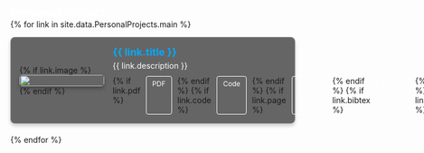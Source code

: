 <h2 id="personalprojects" style="margin: 2px 0px -15px; color: #ffffff;">Personal Projects</h2>

<div class="personal-projects">
<ul class="project-list" style="list-style-type: none; padding-left: 0;">

{% for link in site.data.PersonalProjects.main %}

<li style="margin-bottom: 20px; padding: 15px; border: 1px solid rgba(255, 255, 255, 0.2); border-radius: 8px; box-shadow: 0px 4px 6px rgba(0, 0, 0, 0.2); background-color: rgba(0, 0, 0, 0.6);">
<div class="pub-row" style="display: flex; align-items: center;">

  <!-- 이미지 섹션 -->
  <div class="col-sm-3 abbr" style="flex: 0 0 150px; margin-right: 15px;">
    {% if link.image %} 
    <img src="{{ link.image }}" class="teaser img-fluid z-depth-1" style="width: 100%; max-width: 150px; height: auto; border-radius: 5px; box-shadow: 0px 4px 6px rgba(0, 0, 0, 0.3);">
    {% endif %}
  </div>
  
  <!-- 텍스트 섹션 -->
  <div class="col-sm-9" style="flex: 1;">
      <div class="title" style="font-weight: bold; font-size: 18px; color: #00aaff; margin-bottom: 5px;">
        <a href="{{ link.code }}" style="text-decoration: none; color: #00aaff;">{{ link.title }}</a>
      </div>
      <div class="description" style="font-size: 14px; color: #ffffff; margin-bottom: 10px;">{{ link.description }}</div>
      <!-- 버튼 섹션 -->
      <div class="links" style="margin-top: 10px; display: flex; gap: 10px;">
        {% if link.pdf %} 
        <a href="{{ link.pdf }}" class="btn btn-sm z-depth-0" role="button" target="_blank" style="font-size:12px; color: #ffffff; border: 1px solid #ffffff; padding: 5px 10px; border-radius: 4px; text-decoration: none; background-color: transparent;">PDF</a>
        {% endif %}
        {% if link.code %} 
        <a href="{{ link.code }}" class="btn btn-sm z-depth-0" role="button" target="_blank" style="font-size:12px; color: #ffffff; border: 1px solid #ffffff; padding: 5px 10px; border-radius: 4px; text-decoration: none; background-color: transparent;">Code</a>
        {% endif %}
        {% if link.page %} 
        <a href="{{ link.page }}" class="btn btn-sm z-depth-0" role="button" target="_blank" style="font-size:12px; color: #ffffff; border: 1px solid #ffffff; padding: 5px 10px; border-radius: 4px; text-decoration: none; background-color: transparent;">Project Page</a>
        {% endif %}
        {% if link.bibtex %} 
        <a href="{{ link.bibtex }}" class="btn btn-sm z-depth-0" role="button" target="_blank" style="font-size:12px; color: #ffffff; border: 1px solid #ffffff; padding: 5px 10px; border-radius: 4px; text-decoration: none; background-color: transparent;">BibTex</a>
        {% endif %}
        {% if link.notes %} 
        <strong> <i style="color:#e74d3c">{{ link.notes }}</i></strong>
        {% endif %}
      </div>
  </div>

</div>
</li>

{% endfor %}

</ul>
</div>
